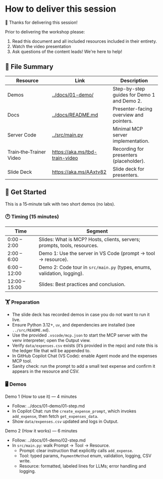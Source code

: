 # How to deliver this session

🥇 Thanks for delivering this session!

Prior to delivering the workshop please:

1. Read this document and all included resources included in their entirety.
2. Watch the video presentation
3. Ask questions of the content leads! We're here to help!

## 📁 File Summary

| Resource | Link | Description |
|---|---|---|
| Demos | [../docs/01-demo/](../docs/01-demo/) | Step-by-step guides for Demo 1 and Demo 2. |
| Docs | [../docs/README.md](../docs/README.md) | Presenter-facing overview and pointers. |
| Server Code | [../src/main.py](../src/main.py) | Minimal MCP server implementation. |
| Train‑the‑Trainer Video | https://aka.ms/tbd-train-video | Recording for presenters (placeholder). |
| Slide Deck | https://aka.ms/AAxtv82 | Slide deck for presenters. |

## 🚀 Get Started

This is a 15‑minute talk with two short demos (no labs).

### 🕐 Timing (15 minutes)

| Time | Segment |
|---|---|
| 0:00 – 2:00 | Slides: What is MCP? Hosts, clients, servers; prompts, tools, resources. |
| 2:00 – 6:00 | Demo 1: Use the server in VS Code (prompt → tool → resource). |
| 6:00 – 12:00 | Demo 2: Code tour in `src/main.py` (types, enums, validation, logging). |
| 12:00 – 15:00 | Slides: Best practices and conclusion. |

### 🏋️ Preparation

- The slide deck has recorded demos in case you do not want to run it live.
- Ensure Python 3.12+, `uv`, and dependencies are installed (see `../src/README.md`).
- Use the provided `.vscode/mcp.json` to start the MCP server with the venv interpreter; open the Output view.
- Verify `data/expenses.csv` exists (it’s provided in the repo) and note this is the ledger file that will be appended to.
- In GitHub Copilot Chat (VS Code): enable Agent mode and the expenses MCP tool.
- Sanity check: run the prompt to add a small test expense and confirm it appears in the resource and CSV.

### 🖥️ Demos

Demo 1 (How to use it) — 4 minutes

- Follow: ../docs/01-demo/01-step.md
- In Copilot Chat: run the `create_expense_prompt`, which invokes `add_expense`, then fetch `get_expenses_data`.
- Show `data/expenses.csv` updated and logs in Output.

Demo 2 (How it works) — 6 minutes

- Follow: ../docs/01-demo/02-step.md
- In `src/main.py`: walk Prompt → Tool → Resource.
  - Prompt: clear instruction that explicitly calls `add_expense`.
  - Tool: typed params, `PaymentMethod` enum, validation, logging, CSV write.
  - Resource: formatted, labeled lines for LLMs; error handling and logging.
